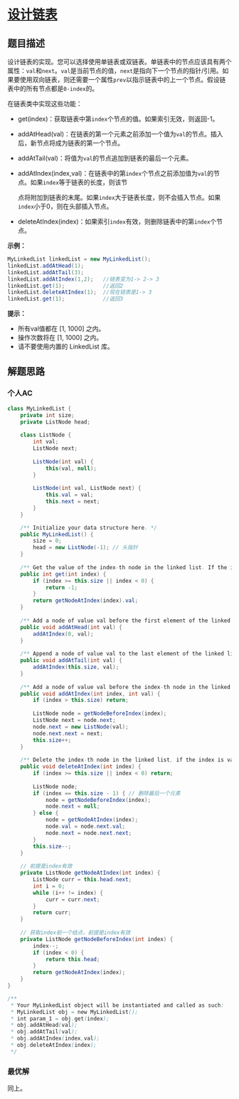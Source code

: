 # [设计链表](https://leetcode-cn.com/problems/design-linked-list/)

## 题目描述

设计链表的实现。您可以选择使用单链表或双链表。单链表中的节点应该具有两个属性：`val`和`next`。`val`是当前节点的值，`next`是指向下一个节点的指针/引用。如果要使用双向链表，则还需要一个属性`prev`以指示链表中的上一个节点。假设链表中的所有节点都是`0-index`的。

在链表类中实现这些功能：

- get(index)：获取链表中第`index`个节点的值。如果索引无效，则返回-1。

- addAtHead(val)：在链表的第一个元素之前添加一个值为`val`的节点。插入后，新节点将成为链表的第一个节点。

- addAtTail(val)：将值为`val`的节点追加到链表的最后一个元素。

- addAtIndex(index,val)：在链表中的第`index`个节点之前添加值为`val`的节点。如果`index`等于链表的长度，则该节

  点将附加到链表的末尾。如果`index`大于链表长度，则不会插入节点。如果`index`小于0，则在头部插入节点。

- deleteAtIndex(index)：如果索引`index`有效，则删除链表中的第`index`个节点。

**示例：**

```java
MyLinkedList linkedList = new MyLinkedList();
linkedList.addAtHead(1);
linkedList.addAtTail(3);
linkedList.addAtIndex(1,2);   //链表变为1-> 2-> 3
linkedList.get(1);            //返回2
linkedList.deleteAtIndex(1);  //现在链表是1-> 3
linkedList.get(1);            //返回3
```

**提示：**

- 所有val值都在 [1, 1000] 之内。
- 操作次数将在  [1, 1000] 之内。
- 请不要使用内置的 LinkedList 库。

## 解题思路

### 个人AC

```java
class MyLinkedList {
    private int size;
    private ListNode head;
    
    class ListNode {
        int val;
        ListNode next;
        
        ListNode(int val) {
            this(val, null);
        }
        
        ListNode(int val, ListNode next) {
            this.val = val;
            this.next = next;
        }
    }

    /** Initialize your data structure here. */
    public MyLinkedList() {
        size = 0;
        head = new ListNode(-1); // 头指针
    }
    
    /** Get the value of the index-th node in the linked list. If the index is invalid, return -1. */
    public int get(int index) {
        if (index >= this.size || index < 0) {
            return -1;
        }
        return getNodeAtIndex(index).val;
    }
    
    /** Add a node of value val before the first element of the linked list. After the insertion, the new node will be the first node of the linked list. */
    public void addAtHead(int val) {
        addAtIndex(0, val);
    }
    
    /** Append a node of value val to the last element of the linked list. */
    public void addAtTail(int val) {
        addAtIndex(this.size, val);
    }
    
    /** Add a node of value val before the index-th node in the linked list. If index equals to the length of linked list, the node will be appended to the end of linked list. If index is greater than the length, the node will not be inserted. */
    public void addAtIndex(int index, int val) {
        if (index > this.size) return;
        
        ListNode node = getNodeBeforeIndex(index);
        ListNode next = node.next;
        node.next = new ListNode(val);
        node.next.next = next;
        this.size++;
    }
    
    /** Delete the index-th node in the linked list, if the index is valid. */
    public void deleteAtIndex(int index) {
        if (index >= this.size || index < 0) return;
        
        ListNode node;
        if (index == this.size - 1) { // 删除最后一个元素
            node = getNodeBeforeIndex(index);
            node.next = null;
        } else {
            node = getNodeAtIndex(index);
            node.val = node.next.val;
            node.next = node.next.next;
        }
        this.size--;
    }
    
    // 前提是index有效
    private ListNode getNodeAtIndex(int index) {
        ListNode curr = this.head.next;
        int i = 0;
        while (i++ != index) {
            curr = curr.next;
        }
        return curr;
    }
    
    // 获取index前一个结点，前提是index有效
    private ListNode getNodeBeforeIndex(int index) {
        index--;
        if (index < 0) {
            return this.head;
        }
        return getNodeAtIndex(index);
    }
}

/**
 * Your MyLinkedList object will be instantiated and called as such:
 * MyLinkedList obj = new MyLinkedList();
 * int param_1 = obj.get(index);
 * obj.addAtHead(val);
 * obj.addAtTail(val);
 * obj.addAtIndex(index,val);
 * obj.deleteAtIndex(index);
 */
```

### 最优解

同上。